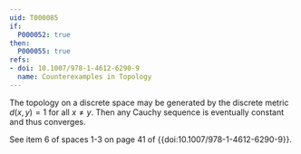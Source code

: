 ```yaml
---
uid: T000085
if:
  P000052: true
then:
  P000055: true
refs:
- doi: 10.1007/978-1-4612-6290-9
  name: Counterexamples in Topology
---
```


The topology on a discrete space may be generated by the discrete metric $d(x,y)=1$ for all $x \neq y$. Then any Cauchy sequence is eventually constant and thus converges.

See item 6 of spaces 1-3 on page 41 of {{doi:10.1007/978-1-4612-6290-9}}.
